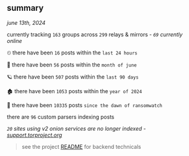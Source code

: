 
## summary
_june 13th, 2024_

currently tracking `163` groups across `299` relays & mirrors - _`69` currently online_

⏲ there have been `16` posts within the `last 24 hours`

🦈 there have been `56` posts within the `month of june`

🪐 there have been `507` posts within the `last 90 days`

🏚 there have been `1053` posts within the `year of 2024`

🦕 there have been `10335` posts `since the dawn of ransomwatch`

there are `96` custom parsers indexing posts

_`20` sites using v2 onion services are no longer indexed - [support.torproject.org](https://support.torproject.org/onionservices/v2-deprecation/)_

> see the project [README](https://github.com/joshhighet/ransomwatch#ransomwatch--) for backend technicals
